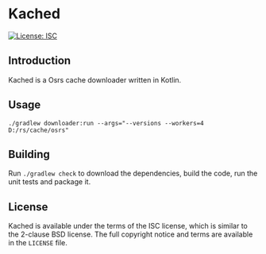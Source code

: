 # Kached

[![License: ISC](https://img.shields.io/badge/License-ISC-blue.svg)](https://opensource.org/licenses/ISC)

## Introduction

Kached is a Osrs cache downloader written in Kotlin.

## Usage

`./gradlew downloader:run --args="--versions --workers=4 D:/rs/cache/osrs"`

## Building

Run `./gradlew check` to download the dependencies, build the code, run the unit tests
and package it.

## License

Kached is available under the terms of the ISC license, which is similar
to the 2-clause BSD license. The full copyright notice and terms are available
in the `LICENSE` file.
